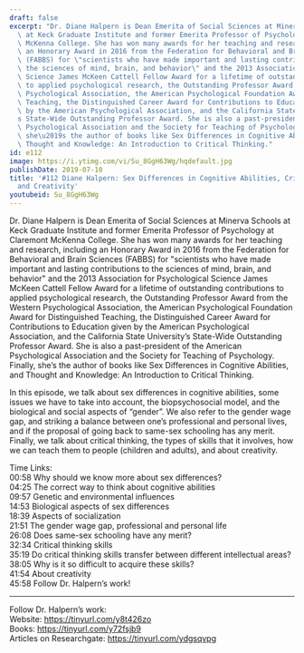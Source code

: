 ```yaml
---
draft: false
excerpt: "Dr. Diane Halpern is Dean Emerita of Social Sciences at Minerva Schools\
  \ at Keck Graduate Institute and former Emerita Professor of Psychology at Claremont\
  \ McKenna College. She has won many awards for her teaching and research, including\
  \ an Honorary Award in 2016 from the Federation for Behavioral and Brain Sciences\
  \ (FABBS) for \"scientists who have made important and lasting contributions to\
  \ the sciences of mind, brain, and behavior\" and the 2013 Association for Psychological\
  \ Science James McKeen Cattell Fellow Award for a lifetime of outstanding contributions\
  \ to applied psychological research, the Outstanding Professor Award from the Western\
  \ Psychological Association, the American Psychological Foundation Award for Distinguished\
  \ Teaching, the Distinguished Career Award for Contributions to Education given\
  \ by the American Psychological Association, and the California State University\u2019\
  s State-Wide Outstanding Professor Award. She is also a past-president of the American\
  \ Psychological Association and the Society for Teaching of Psychology. Finally,\
  \ she\u2019s the author of books like Sex Differences in Cognitive Abilities, and\
  \ Thought and Knowledge: An Introduction to Critical Thinking."
id: e112
image: https://i.ytimg.com/vi/Su_8GgH63Wg/hqdefault.jpg
publishDate: 2019-07-10
title: '#112 Diane Halpern: Sex Differences in Cognitive Abilities, Critical Thinking,
  and Creativity'
youtubeid: Su_8GgH63Wg
---
```

Dr. Diane Halpern is Dean Emerita of Social Sciences at Minerva Schools at Keck Graduate Institute and former Emerita Professor of Psychology at Claremont McKenna College. She has won many awards for her teaching and research, including an Honorary Award in 2016 from the Federation for Behavioral and Brain Sciences (FABBS) for "scientists who have made important and lasting contributions to the sciences of mind, brain, and behavior" and the 2013 Association for Psychological Science James McKeen Cattell Fellow Award for a lifetime of outstanding contributions to applied psychological research, the Outstanding Professor Award from the Western Psychological Association, the American Psychological Foundation Award for Distinguished Teaching, the Distinguished Career Award for Contributions to Education given by the American Psychological Association, and the California State University’s State-Wide Outstanding Professor Award. She is also a past-president of the American Psychological Association and the Society for Teaching of Psychology. Finally, she’s the author of books like Sex Differences in Cognitive Abilities, and Thought and Knowledge: An Introduction to Critical Thinking.

In this episode, we talk about sex differences in cognitive abilities, some issues we have to take into account, the biopsychosocial model, and the biological and social aspects of “gender”. We also refer to the gender wage gap, and striking a balance between one’s professional and personal lives, and if the proposal of going back to same-sex schooling has any merit. Finally, we talk about critical thinking, the types of skills that it involves, how we can teach them to people (children and adults), and about creativity.  

Time Links:  
00:58  Why should we know more about sex differences?  
04:25  The correct way to think about cognitive abilities                    
09:57  Genetic and environmental influences                
14:53  Biological aspects of sex differences            
18:39  Aspects of socialization             
21:51  The gender wage gap, professional and personal life  
26:08  Does same-sex schooling have any merit?  
32:34  Critical thinking skills  
35:19  Do critical thinking skills transfer between different intellectual areas?  
38:05  Why is it so difficult to acquire these skills?      
41:54  About creativity  
45:58  Follow Dr. Halpern’s work!    

---

Follow Dr. Halpern’s work:  
Website: https://tinyurl.com/y8t426zo  
Books: https://tinyurl.com/y72fsjb9  
Articles on Researchgate: https://tinyurl.com/ydgsqvpg
